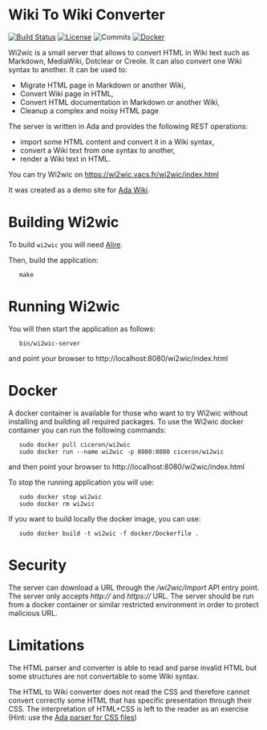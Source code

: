 # Wiki To Wiki Converter

[![Build Status](https://img.shields.io/endpoint?url=https://porion.vacs.fr/porion/api/v1/projects/wi2wic/badges/build.json)](https://porion.vacs.fr/porion/projects/view/wi2wic/summary)
[![License](https://img.shields.io/badge/license-APACHE2-blue.svg)](LICENSE)
![Commits](https://img.shields.io/github/commits-since/stcarrez/wi2wic/1.0.0.svg)
[![Docker](https://badgen.net/docker/pulls/ciceron/wi2wic)](https://hub.docker.com/r/ciceron/wi2wic/)

Wi2wic is a small server that allows to convert HTML in Wiki text such as Markdown, MediaWiki, Dotclear or Creole.
It can also convert one Wiki syntax to another.  It can be used to:

* Migrate HTML page in Markdown or another Wiki,
* Convert Wiki page in HTML,
* Convert HTML documentation in Markdown or another Wiki,
* Cleanup a complex and noisy HTML page

The server is written in Ada and provides the following REST operations:

* import some HTML content and convert it in a Wiki syntax,
* convert a Wiki text from one syntax to another,
* render a Wiki text in HTML.

You can try Wi2wic on https://wi2wic.vacs.fr/wi2wic/index.html

It was created as a demo site for [Ada Wiki](https://github.com/stcarrez/ada-wiki).

# Building Wi2wic

To build `wi2wic` you will need [Alire](https://github.com/alire-project/alire).

Then, build the application:
```
   make
```

# Running Wi2wic

You will then start the application as follows:
```
   bin/wi2wic-server
```

and point your browser to http://localhost:8080/wi2wic/index.html

# Docker

A docker container is available for those who want to try Wi2wic without installing
and building all required packages.  To use the Wi2wic docker container you can
run the following commands:

```
   sudo docker pull ciceron/wi2wic
   sudo docker run --name wi2wic -p 8080:8080 ciceron/wi2wic
```

and then point your browser to http://localhost:8080/wi2wic/index.html

To stop the running application you will use:
```
   sudo docker stop wi2wic
   sudo docker rm wi2wic
```

If you want to build locally the docker image, you can use:

```
   sudo docker build -t wi2wic -f docker/Dockerfile .
```

# Security

The server can download a URL through the */wi2wic/import* API entry point.
The server only accepts *http://* and *https://* URL.  The server should
be run from a docker container or similar restricted environment in order
to protect malicious URL.

# Limitations

The HTML parser and converter is able to read and parse invalid HTML but
some structures are not convertable to some Wiki syntax.

The HTML to Wiki converter does not read the CSS and therefore cannot
convert correctly some HTML that has specific presentation through their CSS.
The interpretation of HTML+CSS is left to the reader as an exercise
(Hint: use the [Ada parser for CSS files](https://github.com/stcarrez/ada-css))

